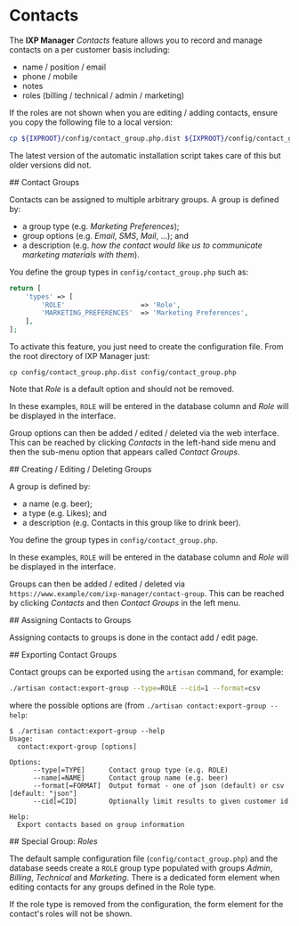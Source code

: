 # Contacts

The **IXP Manager** *Contacts* feature allows you to record and manage contacts on a per customer basis including:

* name / position / email
* phone / mobile
* notes
* roles (billing / technical / admin / marketing)

If the roles are not shown when you are editing / adding contacts, ensure you copy the following file to a local version:

```sh
cp ${IXPROOT}/config/contact_group.php.dist ${IXPROOT}/config/contact_group.php
```

The latest version of the automatic installation script takes care of this but older versions did not.




## Contact Groups

Contacts can be assigned to multiple arbitrary groups. A group is defined by:

* a group type (e.g. *Marketing Preferences*);
* group options (e.g. *Email*, *SMS*, *Mail*, ...); and
* a description (e.g. *how the contact would like us to communicate marketing materials with them*).

You define the group types in `config/contact_group.php` such as:

```php
return [
    'types' => [
        'ROLE'                   => 'Role',
        'MARKETING_PREFERENCES'  => 'Marketing Preferences',
    ],
];
```

To activate this feature, you just need to create the configuration file. From the root directory of IXP Manager just:

```
cp config/contact_group.php.dist config/contact_group.php
```

Note that *Role* is a default option and should not be removed.

In these examples, `ROLE` will be entered in the database column and _Role_ will be displayed in the interface.

Group options can then be added / edited / deleted via the web interface. This can be reached by clicking *Contacts* in the left-hand side menu and then the sub-menu option that appears called *Contact Groups*.



## Creating / Editing / Deleting Groups

A group is defined by:

* a name (e.g. beer);
* a type (e.g. Likes); and
* a description (e.g. Contacts in this group like to drink beer).

You define the group types in `config/contact_group.php`.

In these examples, `ROLE` will be entered in the database column and *Role* will be displayed in the interface.

Groups can then be added / edited / deleted via `https://www.example/com/ixp-manager/contact-group`. This can be reached by clicking *Contacts* and then *Contact Groups* in the left menu.

## Assigning Contacts to Groups

Assigning contacts to groups is done in the contact add / edit page.

## Exporting Contact Groups


Contact groups can be exported using the `artisan` command, for example:

```sh
./artisan contact:export-group --type=ROLE --cid=1 --format=csv
```

where the possible options are (from `./artisan contact:export-group --help`:

```
$ ./artisan contact:export-group --help
Usage:
  contact:export-group [options]

Options:
      --type[=TYPE]      Contact group type (e.g. ROLE)
      --name[=NAME]      Contact group name (e.g. beer)
      --format[=FORMAT]  Output format - one of json (default) or csv [default: "json"]
      --cid[=CID]        Optionally limit results to given customer id

Help:
  Export contacts based on group information
```


## Special Group: *Roles*

The default sample configuration file (`config/contact_group.php`) and the database seeds create a `ROLE` group type populated with groups *Admin*, *Billing*, *Technical* and *Marketing*. There is a dedicated form element when editing contacts for any groups defined in the Role type.

If the role type is removed from the configuration, the form element for the contact's roles will not be shown.



